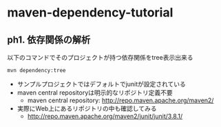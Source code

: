 # maven-dependency-tutorial

## ph1. 依存関係の解析

以下のコマンドでそのプロジェクトが持つ依存関係をtree表示出来る

    mvn dependency:tree

- サンプルプロジェクトではデフォルトでjunitが設定されている
- maven central repositoryは明示的なリポジトリ定義不要
    - maven central repository: http://repo.maven.apache.org/maven2/
- 実際にWeb上にあるリポジトリの中も確認してみる
    - http://repo.maven.apache.org/maven2/junit/junit/3.8.1/
